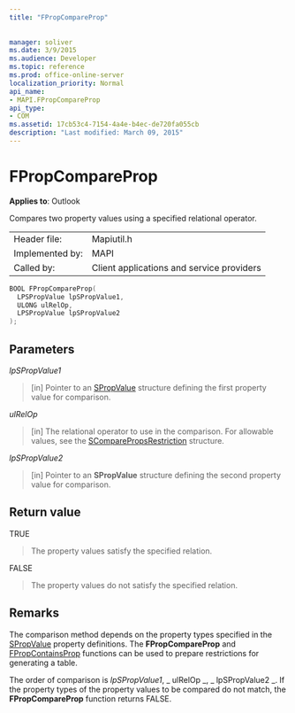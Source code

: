 ```yaml
---
title: "FPropCompareProp"
 
 
manager: soliver
ms.date: 3/9/2015
ms.audience: Developer
ms.topic: reference
ms.prod: office-online-server
localization_priority: Normal
api_name:
- MAPI.FPropCompareProp
api_type:
- COM
ms.assetid: 17cb53c4-7154-4a4e-b4ec-de720fa055cb
description: "Last modified: March 09, 2015"
---
```


# FPropCompareProp

  
  
**Applies to**: Outlook 
  
Compares two property values using a specified relational operator. 
  
|||
|:-----|:-----|
|Header file:  <br/> |Mapiutil.h  <br/> |
|Implemented by:  <br/> |MAPI  <br/> |
|Called by:  <br/> |Client applications and service providers  <br/> |
   
```cpp
BOOL FPropCompareProp(
  LPSPropValue lpSPropValue1,
  ULONG ulRelOp,
  LPSPropValue lpSPropValue2
);
```

## Parameters

 _lpSPropValue1_
  
> [in] Pointer to an [SPropValue](spropvalue.md) structure defining the first property value for comparison. 
    
 _ulRelOp_
  
> [in] The relational operator to use in the comparison. For allowable values, see the [SComparePropsRestriction](scomparepropsrestriction.md) structure. 
    
 _lpSPropValue2_
  
> [in] Pointer to an **SPropValue** structure defining the second property value for comparison. 
    
## Return value

TRUE 
  
> The property values satisfy the specified relation. 
    
FALSE 
  
> The property values do not satisfy the specified relation.
    
## Remarks

The comparison method depends on the property types specified in the [SPropValue](spropvalue.md) property definitions. The **FPropCompareProp** and [FPropContainsProp](fpropcontainsprop.md) functions can be used to prepare restrictions for generating a table. 
  
The order of comparison is  _lpSPropValue1_, _ ulRelOp _, _ lpSPropValue2 _. If the property types of the property values to be compared do not match, the **FPropCompareProp** function returns FALSE. 
  

